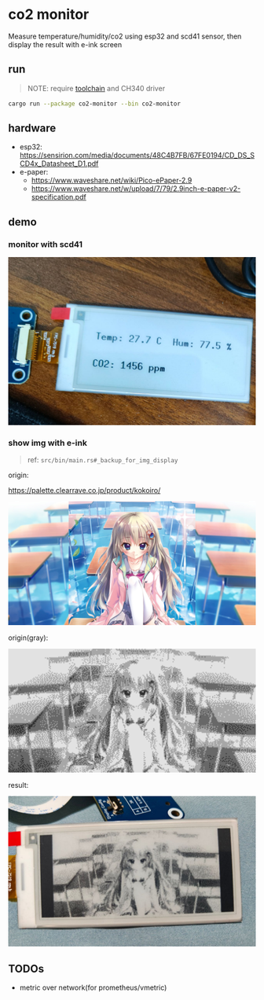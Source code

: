 # co2 monitor

Measure temperature/humidity/co2 using esp32 and scd41 sensor, then display the result with e-ink screen

## run

> NOTE: require [toolchain](https://docs.espressif.com/projects/rust/book/getting-started/toolchain.html) and CH340 driver

```bash
cargo run --package co2-monitor --bin co2-monitor
```

## hardware

- esp32: https://sensirion.com/media/documents/48C4B7FB/67FE0194/CD_DS_SCD4x_Datasheet_D1.pdf
- e-paper: 
  - https://www.waveshare.net/wiki/Pico-ePaper-2.9
  - https://www.waveshare.net/w/upload/7/79/2.9inch-e-paper-v2-specification.pdf

## demo

### monitor with scd41

<img src="assets/co2-result.jpg" width="512">

### show img with e-ink

> ref: `src/bin/main.rs#_backup_for_img_display`

origin: 

https://palette.clearrave.co.jp/product/kokoiro/

<img src="assets/kujo-origin.jpg" width="512">

origin(gray):

<img src="assets/kujo.bmp" width="512">

result:

<img src="assets/kujo-result.jpg" width="512">

## TODOs

- metric over network(for prometheus/vmetric)
